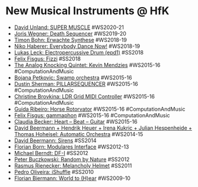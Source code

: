 # New Musical Instruments @ HfK

- [David Unland: SUPER MUSCLE](https://digitalmedia-bremen.de/project/super-muscle/) #WS2020-21
- [Joris Wegner: Death Sequencer](https://digitalmedia-bremen.de/project/death-sequencer/) #WS2019-20
- [Timon Bohn: Erwachte Synthese](https://digitalmedia-bremen.de/project/erwachte-synthese/) #WS2018-19
- [Niko Haberer: Everybody Dance Now!](https://digitalmedia-bremen.de/project/everybody-dance-now/) #WS2018-19
- [Lukas Leck: Electropercussive Drum (epd1)](https://digitalmedia-bremen.de/project/electropercussive-drum-epd1/) #SS2018
- [Felix Fisgus: Fizzi](https://digitalmedia-bremen.de/project/fizzi/) #SS2018
- [The Analog Knocking Quintet: Kevin Mendzies](https://digitalmedia-bremen.de/project/analog-knocking-quintet/) #WS2015-16 #ComputationAndMusic
- [Bojana Petkovic: Swamp orchestra](https://digitalmedia-bremen.de/project/swamp-orchestra/) #WS2015-16
- [Dustin Sherman: PILLARSEQUENCER](https://digitalmedia-bremen.de/project/pillarsequencer/) #WS2015-16 #ComputationAndMusic
- [Christine Brovkina: LDR Grid MIDI Controller](https://digitalmedia-bremen.de/project/ldr-grid-midi-controller/) #WS2015-16 #ComputationAndMusic
- [Guida Ribeiro: Horse Rotorvator](https://digitalmedia-bremen.de/project/horse-rotorvator/) #WS2015-16 #ComputationAndMusic
- [Felix Fisgus: gammaphon](https://digitalmedia-bremen.de/project/gammaphon/) #WS2015-16 #ComputationAndMusic
- [Claudia Becker: Heart – Beat – Guitar](https://digitalmedia-bremen.de/project/heart-beat-guitar/) #WS2015-16
- [David Beermann + Hendrik Heuer + Irena Kukric + Julian Hespenheide + Thomas Hoheisel: Automatic Orchestra](https://digitalmedia-bremen.de/project/automatic-orchestra/) #WS2014-15
- [David Beermann: Sirens](https://digitalmedia-bremen.de/project/sirens/) #SS2014
- [Florian Born: Modulares Interface](https://digitalmedia-bremen.de/project/modulares-interface/) #WS2012-13
- [Michael Berndt: DF-I](https://digitalmedia-bremen.de/project/df-i/) #SS2012
- [Peter Buczkowski: Random by Nature](https://digitalmedia-bremen.de/project/random-by-nature/) #SS2012
- [Rasmus Rienecker: Melancholy Helmet](https://digitalmedia-bremen.de/student/rasmus-rienecker/) #SS2011
- [Pedro Oliveira: iShuffle](https://digitalmedia-bremen.de/project/ishuffle/) #SS2010
- [Florian Biermann: World to (H)ear](https://digitalmedia-bremen.de/project/world-to-hear/) #WS2009-10
